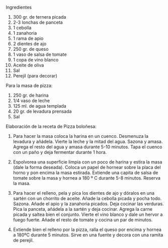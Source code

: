 Ingredientes

1. 300 gr. de ternera picada
2. 2-3 lonchas de panceta
3. 1 cebolla
4. 1 zanahoria
5. 1 rama de apio
6. 2 dientes de ajo
7. 250 gr. de queso
8. 1 vaso de salsa de tomate
9. 1 copa de vino blanco
10. Aceite de oliva
11. Sal
12. Perejil (para decorar)

Para la masa de pizza:

1. 250 gr. de harina
2. 1/4 vaso de leche
3. 125 ml. de agua templada
4. 20 gr. de levadura prensada
5. Sal

Elaboración de la receta de Pizza boloñesa:

1. Para hacer la masa coloca la harina en un cuenco. Desmenuza la levadura y añádela. Vierte la leche y la mitad del agua. Sazona y amasa. Agrega el resto del agua y amasa durante 5-10 minutos. Tapa el cuenco con un paño y deja fermentar durante 1 hora.

2. Espolvorea una superficie limpia con un poco de harina y estira la masa (dale la forma deseada). Coloca un papel de hornear sobre la placa del horno y pon encima la masa estirada. Extiende una capita de salsa de tomate sobre la masa y hornea a 180 º C durante 5-8 minutos. Reserva la masa.

3. Para hacer el relleno, pela y pica los dientes de ajo y dóralos en una sartén con un chorrito de aceite. Añade la cebolla picada y pocha todo. Sazona. Añade el apio y la zanahoria picados. Deja cocinar las verduras. Pica la panceta, añádela a la sartén y deja cocinar. Agrega la carne picada y saltea bien el conjunto. Vierte el vino blanco y dale un hervor a fuego fuerte. Añade el resto de tomate y cocina un par de minutos.

4. Extiende bien el relleno por la pizza, ralla el queso por encima y hornea a 180ºC durante 5 minutos. Sirve en una fuente y decora con una ramita de perejil.
